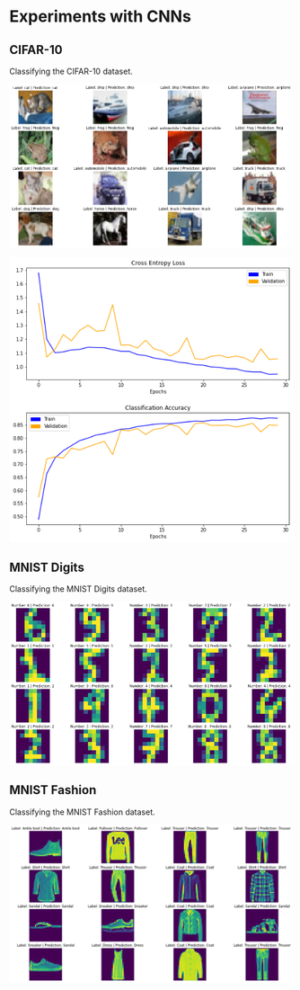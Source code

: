 # Experiments with CNNs

## CIFAR-10

Classifying the CIFAR-10 dataset.

![Labels and predictions](images/results/cifar-predictions.png)

![Loss and accuracy](cifar-loss-and-accuracy.png)

## MNIST Digits

Classifying the MNIST Digits dataset.

![Labels and predictions](images/results/digits-mnist-predictions.png)

## MNIST Fashion

Classifying the MNIST Fashion dataset.

![Labels and predictions](images/results/fashion-mnist-predictions.png)
